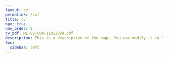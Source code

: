 ```yaml
---
layout: cv
permalink: /cv/
title: cv
nav: true
nav_order: 5
cv_pdf: ML-CV-CON-11012024.pdf
description: This is a description of the page. You can modify it in '_pages/cv.md'. You can also change or remove the top pdf download button.
toc:
  sidebar: left
---
```

